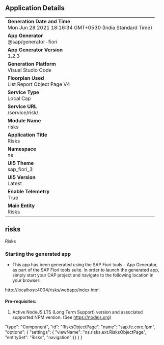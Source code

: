 ## Application Details
|               |
| ------------- |
|**Generation Date and Time**<br>Mon Jun 28 2021 18:16:34 GMT+0530 (India Standard Time)|
|**App Generator**<br>@sap/generator-fiori|
|**App Generator Version**<br>1.2.3|
|**Generation Platform**<br>Visual Studio Code|
|**Floorplan Used**<br>List Report Object Page V4|
|**Service Type**<br>Local Cap|
|**Service URL**<br>/service/risk/
|**Module Name**<br>risks|
|**Application Title**<br>Risks|
|**Namespace**<br>ns|
|**UI5 Theme**<br>sap_fiori_3|
|**UI5 Version**<br>Latest|
|**Enable Telemetry**<br>True|
|**Main Entity**<br>Risks|

## risks

Risks

### Starting the generated app

-   This app has been generated using the SAP Fiori tools - App Generator, as part of the SAP Fiori tools suite.  In order to launch the generated app, simply start your CAP project and navigate to the following location in your browser:

http://localhost:4004/risks/webapp/index.html

#### Pre-requisites:

1. Active NodeJS LTS (Long Term Support) version and associated supported NPM version.  (See https://nodejs.org)


 "type": "Component",
                    "id": "RisksObjectPage",
                    "name": "sap.fe.core.fpm",
                    "options": {
                        "settings": {
                            "viewName": "ns.risks.ext.RisksObjectPage",
                            "entitySet": "Risks",
                            "navigation":{}
                        }
                    }


